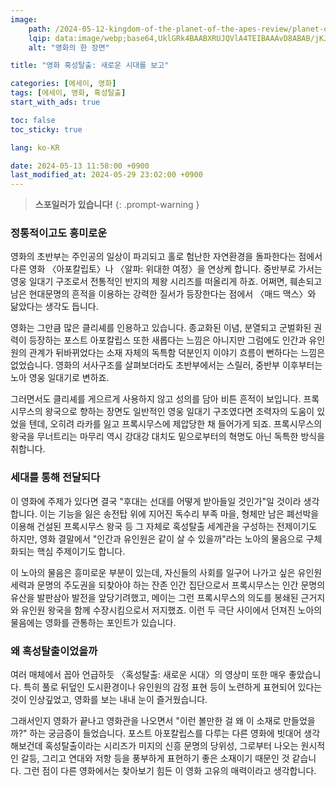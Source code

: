 ```yaml
---
image:
    path: /2024-05-12-kingdom-of-the-planet-of-the-apes-review/planet-of-the-apes-scene.webp
    lqip: data:image/webp;base64,UklGRk4BAABXRUJQVlA4TEIBAAAvD8ABAB/jKJJtV5k5PwFr/FvACELyMqdjw1EjSY5UUeuXP5OjcwT8vf05biRJkTKX4cDQs5yeDL01/yESAQZAA8EAAkgYFQQAEIgQEgAYAEAqChMtJIAEYESkKASgihDgX7QYOeAPNsZJNIz+UGVoL0WV0A8yYNDILKJE9KttBYYiX/ym4oDfv8GnDOvAbsZ25m6GTZ1a37zNjcwKpKCLFpupOP185r/tfjT89m6nxvP5sT+c/T/xf/Q+35/d8eRwu3iNN9fzHRwEAEC2imbbuG3btm1G9D92/8+mnUv4bU1nSZLGT7/vdlhJBpWQZhKsgB+vl/U4G2/6dL3oZCBocb8NuqXorCESHQ/KyedVL7NfRrwThakZpKo8CuX69BBwVVNhBON4jnpbsdYo7c47DFLCeBSGX/35E4NACARZEAQA
    alt: "영화의 한 장면"

title: "영화 혹성탈출: 새로운 시대를 보고"

categories: [에세이, 영화]
tags: [에세이, 영화, 혹성탈출]
start_with_ads: true

toc: false
toc_sticky: true

lang: ko-KR

date: 2024-05-13 11:58:00 +0900
last_modified_at: 2024-05-29 23:02:00 +0900
---
```


> **스포일러가 있습니다!**
{: .prompt-warning }

<!--
혹성탈출을 봤습니다. 이 시리즈는 전작을 한 편도 본 적이 없기 때문에 도중에 이해가 안 되면 어쩌지 하고 걱정도 됐는데, 결과적으로는 단독으로 보기에도 충분했습니다. 오히려 편견없이 볼 수 있었다고 생각해요.

가장 기억에 남는 것은 여러 매체에서 꼽아 언급하듯 영상미가 매우 좋았다는 겁니다. 풀로 뒤덮인 도시환경이나 유인원의 감정 표현 등 영화를 구성하는 판타지적 요소가 노련한 CG 기술력으로 매우 디테일하게 구현되어 있었습니다. 색감, 연출, 씬 분할 등 뭐 하나 아쉬운게 없었어요. 영화를 보는 내내 감탄했습니다.

이외에도 영화를 보면서 인상적인 점들이 몇 가지 눈에 띄었습니다. 본편에 앞선 두 편의 전 작품 내용을 모르기 때문에 시리즈 줄거리 전체를 훑는 대신 본편에 대해 기억나는 소감만 짧게 다루겠습니다.
-->

<!--![planet-of-the-apes-scene-1](/2024-05-12-kingdom-of-the-planet-of-the-apes-review/planet-of-the-apes-scene-1.webp)-->

### **정통적이고도 흥미로운**

영화의 초반부는 주인공의 일상이 파괴되고 홀로 험난한 자연환경을 돌파한다는 점에서 다른 영화 〈아포칼립토〉나 〈알파: 위대한 여정〉을 연상케 합니다. 중반부로 가서는 영웅 일대기 구조로서 전통적인 반지의 제왕 시리즈를 떠올리게 하죠. 어쩌면, 훼손되고 남은 현대문명의 흔적을 이용하는 강력한 질서가 등장한다는 점에서  〈매드 맥스〉와 닮았다는 생각도 듭니다.

<!--
외부의 강한 부족이 평화롭던 주인공 부족 마을을 파괴하고 마을 구성원을 복속시키는 영화의 초반부는 전투 중 주인공의 아버지를 잃는다는 것까지 〈아포칼립토〉의 재규어 발과 닮았습니다. 홀로 남겨진 주인공이 험난한 환경을 뚫으며 멀리 떨어진 부족을 찾으러 간다는 이후의 줄거리는 〈알파: 위대한 여정〉의 케다를 연상케 하죠. 어쩌면, 멸망한 문명의 흔적 조각을 활용하는 후세대라는 소재는 〈매드맥스〉에서 이미 본 듯 합니다.
-->

영화는 그만큼 많은 클리셰를 인용하고 있습니다. 종교화된 이념, 분열되고 군벌화된 권력이 등장하는 포스트 아포칼립스 또한 새롭다는 느낌은 아니지만 그럼에도 인간과 유인원의 관계가 뒤바뀌었다는 소재 자체의 독특함 덕분인지 이야기 흐름이 뻔하다는 느낌은 없었습니다. 영화의 서사구조를 살펴보더라도 초반부에서는 스릴러, 중반부 이후부터는 노아 영웅 일대기로 변하죠.

그러면서도 클리셰를 게으르게 사용하지 않고 성의를 담아 비튼 흔적이 보입니다. 프록시무스의 왕국으로 향하는 장면도 일반적인 영웅 일대기 구조였다면 조력자의 도움이 있었을 텐데, 오히려 라카를 잃고 프록시무스에 제압당한 채 들어가게 되죠. 프록시무스의 왕국을 무너트리는 마무리 역시 강대강 대치도 밑으로부터의 혁명도 아닌 독특한 방식을 취합니다.

### **세대를 통해 전달되다**

<!--![planet-of-the-apes-scene-2](/2024-05-12-kingdom-of-the-planet-of-the-apes-review/planet-of-the-apes-scene-2.webp)-->

이 영화에 주제가 있다면 결국 "후대는 선대를 어떻게 받아들일 것인가"일 것이라 생각합니다. 이는 기능을 잃은 송전탑 위에 지어진 독수리 부족 마을, 형체만 남은 폐선박을 이용해 건설된 프록시무스 왕국 등 그 자체로 혹성탈출 세계관을 구성하는 전제이기도 하지만, 영화 결말에서 "인간과 유인원은 같이 살 수 있을까"라는 노아의 물음으로 구체화되는 핵심 주제이기도 합니다.

이 노아의 물음은 흥미로운 부분이 있는데, 자신들의 사회를 일구어 나가고 싶은 유인원 세력과 문명의 주도권을 되찾아야 하는 잔존 인간 집단으로서 프록시무스는 인간 문명의 유산을 발판삼아 발전을 앞당기려했고, 메이는 그런 프록시무스의 의도를 봉쇄된 근거지와 유인원 왕국을 함께 수장시킴으로서 저지했죠. 이런 두 극단 사이에서 던져진 노아의 물음에는 영화를 관통하는 포인트가 있습니다.

### **왜 혹성탈출이었을까**

여러 매체에서 꼽아 언급하듯 〈혹성탈출: 새로운 시대〉의 영상미 또한 매우 좋았습니다. 특히 풀로 뒤덮인 도시환경이나 유인원의 감정 표현 등이 노련하게 표현되어 있다는 것이 인상깊었고, 영화를 보는 내내 눈이 즐거웠습니다.

그래서인지 영화가 끝나고 영화관을 나오면서 "이런 볼만한 걸 왜 이 소재로 만들었을까?" 하는 궁금증이 들었습니다. 포스트 아포칼립스를 다루는 다른 영화에 빗대어 생각해보건데 혹성탈출이라는 시리즈가 미지의 신흥 문명의 당위성, 그로부터 나오는 원시적인 갈등, 그리고 연대와 저항 등을 풍부하게 표현하기 좋은 소재이기 때문인 것 같습니다. 그런 점이 다른 영화에서는 찾아보기 힘든 이 영화 고유의 매력이라고 생각합니다.